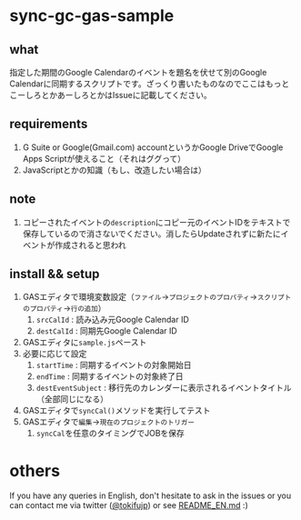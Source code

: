 # sync-gc-gas-sample

## what

指定した期間のGoogle Calendarのイベントを題名を伏せて別のGoogle Calendarに同期するスクリプトです。ざっくり書いたものなのでここはもっとこーしろとかあーしろとかはIssueに記載してください。

## requirements

1. G Suite or Google(Gmail.com) accountというかGoogle DriveでGoogle Apps Scriptが使えること（それはググって）
2. JavaScriptとかの知識（もし、改造したい場合は）

## note

1. コピーされたイベントの`description`にコピー元のイベントIDをテキストで保存しているので消さないでください。消したらUpdateされずに新たにイベントが作成されると思われ

## install && setup

1. GASエディタで環境変数設定（`ファイル`→`プロジェクトのプロパティ`→`スクリプトのプロパティ`→`行の追加`）
    1. `srcCalId` : 読み込み元Google Calendar ID
    2. `destCalId` : 同期先Google Calendar ID
2. GASエディタに`sample.js`ペースト
3. 必要に応じて設定
    1. `startTime` : 同期するイベントの対象開始日
    2. `endTime` : 同期するイベントの対象終了日
    3. `destEventSubject` : 移行先のカレンダーに表示されるイベントタイトル（全部同じになる）
3. GASエディタで`syncCal()`メソッドを実行してテスト
4. GASエディタで`編集`→`現在のプロジェクトのトリガー`
    1. `syncCal`を任意のタイミングでJOBを保存

# others

If you have any queries in English, don't hesitate to ask in the issues or you can contact me via twitter ([@tokifujp](https://twitter.com/tokifujp)) or see [README_EN.md](https://github.com/Tokifujp/sync-gc-gas-sample/blob/master/README_EN.md) :)
